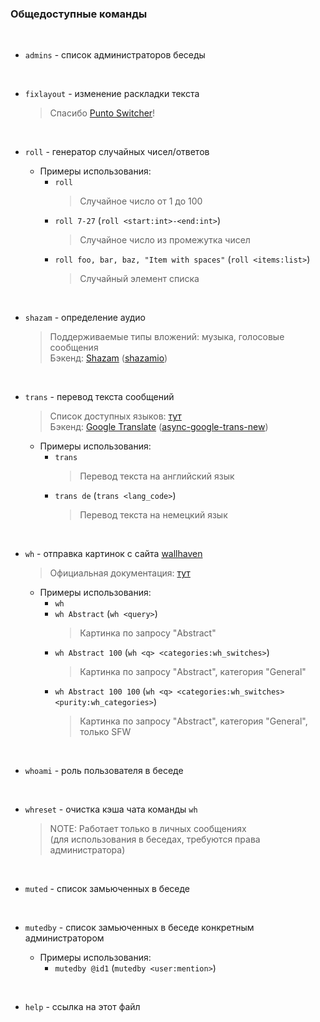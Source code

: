 ### **Общедоступные команды**
<br>

- `admins` - список администраторов беседы

<br>

- `fixlayout` - изменение раскладки текста
  > Спасибо [Punto Switcher](https://yandex.ru/soft/punto/win/)!

<br>

- `roll` - генератор случайных чисел/ответов

  - Примеры использования:
    - `roll`
	  > Случайное число от 1 до 100
    - `roll 7-27` (`roll <start:int>-<end:int>`)
	  > Случайное число из промежутка чисел
    - `roll foo, bar, baz, "Item with spaces"` (`roll <items:list>`)
	  > Случайный элемент списка

<br>

- `shazam` - определение аудио
  > Поддерживаемые типы вложений: музыка, голосовые сообщения \
  > Бэкенд: [Shazam](http://shazam.com) ([shazamio](dotX12/ShazamIO))

<br>

- `trans` - перевод текста сообщений
  > Список доступных языков: [тут](https://cloud.google.com/translate/docs/languages) \
  > Бэкенд: [Google Translate](https://translate.google.com) ([async-google-trans-new](sevenc-nanashi/async-google-trans-new))

  - Примеры использования:
    - `trans`
	  > Перевод текста на английский язык
    - `trans de` (`trans <lang_code>`)
	  > Перевод текста на немецкий язык

<br>

- `wh` - отправка картинок с сайта [wallhaven](https://wallhaven.cc)
  > Официальная документация: [тут](https://wallhaven.cc/help/api)

  - Примеры использования:
    - `wh`
    - `wh Abstract` (`wh <query>`)
	  > Картинка по запросу "Abstract"
    - `wh Abstract 100` (`wh <q> <categories:wh_switches>`)
	  > Картинка по запросу "Abstract", категория "General"
    - `wh Abstract 100 100` (`wh <q> <categories:wh_switches> <purity:wh_categories>`)
	  > Картинка по запросу "Abstract", категория "General", только SFW

<br>

- `whoami` - роль пользователя в беседе

<br>

- `whreset` - очистка кэша чата команды `wh`
  > NOTE: Работает только в личных сообщениях \
  > (для использования в беседах, требуются права администратора)

<br>

- `muted` - список замьюченных в беседе

<br>

- `mutedby` - список замьюченных в беседе конкретным администратором

  - Примеры использования:
     - `mutedby @id1` (`mutedby <user:mention>`)

<br>

- `help` - ссылка на этот файл

<br>
